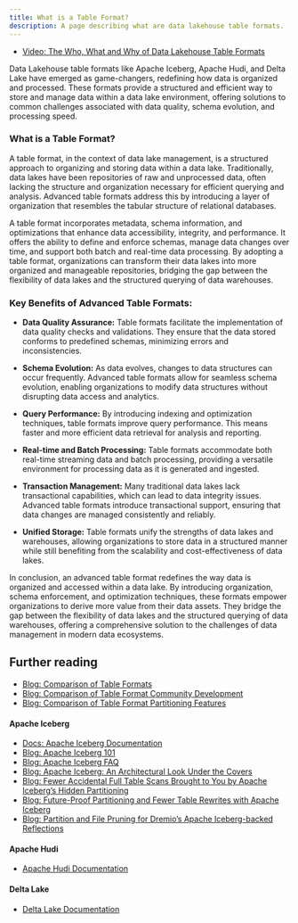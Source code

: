 ```yaml
---
title: What is a Table Format?
description: A page describing what are data lakehouse table formats.
---
```


- [Video: The Who, What and Why of Data Lakehouse Table Formats](https://www.youtube.com/watch?v=1eEcWopaFqE&pp=ygUhd2hvIHdoYXQgd2h5IHRhYmxlIGZvcm1hdHMgZHJlbWlv)

Data Lakehouse table formats like Apache Iceberg, Apache Hudi, and Delta Lake have emerged as game-changers, redefining how data is organized and processed. These formats provide a structured and efficient way to store and manage data within a data lake environment, offering solutions to common challenges associated with data quality, schema evolution, and processing speed.

### What is a Table Format?

A table format, in the context of data lake management, is a structured approach to organizing and storing data within a data lake. Traditionally, data lakes have been repositories of raw and unprocessed data, often lacking the structure and organization necessary for efficient querying and analysis. Advanced table formats address this by introducing a layer of organization that resembles the tabular structure of relational databases.

A table format incorporates metadata, schema information, and optimizations that enhance data accessibility, integrity, and performance. It offers the ability to define and enforce schemas, manage data changes over time, and support both batch and real-time data processing. By adopting a table format, organizations can transform their data lakes into more organized and manageable repositories, bridging the gap between the flexibility of data lakes and the structured querying of data warehouses.

### Key Benefits of Advanced Table Formats:

- **Data Quality Assurance:** Table formats facilitate the implementation of data quality checks and validations. They ensure that the data stored conforms to predefined schemas, minimizing errors and inconsistencies.

- **Schema Evolution:** As data evolves, changes to data structures can occur frequently. Advanced table formats allow for seamless schema evolution, enabling organizations to modify data structures without disrupting data access and analytics.

- **Query Performance:** By introducing indexing and optimization techniques, table formats improve query performance. This means faster and more efficient data retrieval for analysis and reporting.

- **Real-time and Batch Processing:** Table formats accommodate both real-time streaming data and batch processing, providing a versatile environment for processing data as it is generated and ingested.

- **Transaction Management:** Many traditional data lakes lack transactional capabilities, which can lead to data integrity issues. Advanced table formats introduce transactional support, ensuring that data changes are managed consistently and reliably.

- **Unified Storage:** Table formats unify the strengths of data lakes and warehouses, allowing organizations to store data in a structured manner while still benefiting from the scalability and cost-effectiveness of data lakes.

In conclusion, an advanced table format redefines the way data is organized and accessed within a data lake. By introducing organization, schema enforcement, and optimization techniques, these formats empower organizations to derive more value from their data assets. They bridge the gap between the flexibility of data lakes and the structured querying of data warehouses, offering a comprehensive solution to the challenges of data management in modern data ecosystems.

## Further reading

- [Blog: Comparison of Table Formats](https://www.dremio.com/blog/comparison-of-data-lake-table-formats-apache-iceberg-apache-hudi-and-delta-lake/)
- [Blog: Comparison of Table Format Community Development](https://www.dremio.com/blog/table-format-governance-and-community-contributions-apache-iceberg-apache-hudi-and-delta-lake/)
- [Blog: Comparison of Table Format Partitioning Features](https://www.dremio.com/blog/table-format-partitioning-comparison-apache-iceberg-apache-hudi-and-delta-lake/)


#### Apache Iceberg
- [Docs: Apache Iceberg Documentation](https://iceberg.apache.org)
- [Blog: Apache Iceberg 101](https://www.dremio.com/blog/apache-iceberg-101-your-guide-to-learning-apache-iceberg-concepts-and-practices/)
- [Blog: Apache Iceberg FAQ](https://www.dremio.com/blog/apache-iceberg-faq/)
- [Blog: Apache Iceberg: An Architectural Look Under the Covers](https://www.dremio.com/resources/guides/apache-iceberg-an-architectural-look-under-the-covers/)
- [Blog: Fewer Accidental Full Table Scans Brought to You by Apache Iceberg’s Hidden Partitioning](https://www.dremio.com/subsurface/fewer-accidental-full-table-scans-brought-to-you-by-apache-icebergs-hidden-partitioning/)
- [Blog: Future-Proof Partitioning and Fewer Table Rewrites with Apache Iceberg](https://www.dremio.com/blog/future-proof-partitioning-and-fewer-table-rewrites-with-apache-iceberg/)
- [Blog: Partition and File Pruning for Dremio’s Apache Iceberg-backed Reflections](https://www.dremio.com/blog/partition-and-file-pruning-for-dremios-apache-iceberg-backed-reflections/)

#### Apache Hudi
- [Apache Hudi Documentation](https://hudi.apache.org)


#### Delta Lake
- [Delta Lake Documentation](https://www.delta.io)